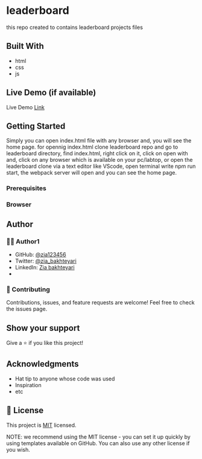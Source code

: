 # leaderboard
this repo created to contains leaderboard projects files

## Built With
- html
- css
- js
## Live Demo (if available)
Live Demo [Link](#)

## Getting Started
Simply you can open index.html file with any browser and, you will see the home page.
for opennig index.html clone leaderboard repo and go to leaderboard directory, find index.html, right click on it, click on open with and, click on any browser which is available on your pc/labtop, or open the leaderboard clone via a text editor like VScode, open terminal write npm run start, the webpack server will open and you can see the home page.  

### Prerequisites

### Browser

## Author
### 🧑🏻 Author1
- GitHub: [@zia123456](https://github.com/Zia123456)
- Twitter: [@zia_bakhteyari](https://twitter.com/home)
- LinkedIn: [Zia bakhteyari](https://www.linkedin.com/in/mohammad-zia-bakhteyari-8b8a861a5/)
- 
### 🤝 Contributing
Contributions, issues, and feature requests are welcome!
Feel free to check the issues page.
## Show your support
Give a ⭐️ if you like this project!

## Acknowledgments
- Hat tip to anyone whose code was used
- Inspiration
- etc
## 📝 License

This project is [MIT](https://github.com/git/git-scm.com/blob/main/MIT-LICENSE.txt) licensed.

NOTE: we recommend using the MIT license - you can set it up quickly by using templates available on GitHub. You can also use any other license if you wish.
